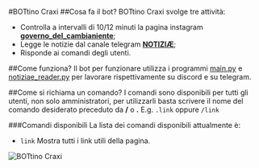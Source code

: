 #BOTtino Craxi
##Cosa fa il bot?
BOTtino Craxi svolge tre attività:
* Controlla a intervalli di 10/12 minuti la pagina instagram [__governo_del_cambianiente__](https://www.instagram.com/governo_del_cambianiente/);
* Legge le notizie dal canale telegram [__NOTIZIÆ__](https://t.me/notiziae);
* Risponde ai comandi degli utenti.

##Come funziona?
Il bot per funzionare utilizza i programmi [main.py](https://github.com/cipryyyy/BOTtino_Craxi/blob/main/main.py) e [notiziae_reader.py](https://github.com/cipryyyy/BOTtino_Craxi/blob/main/notiziae_reader.py) per lavorare rispettivamente su discord e su telegram.

##Come si richiama un comando?
I comandi sono disponibili per tutti gli utenti, non solo amministratori, per utilizzarli basta scrivere il nome del comando desiderato preceduto da __/__ o __.__
E.g. ```.link``` oppure ```/link```

###Comandi disponibili
La lista dei comandi disponibili attualmente è:
* ```link``` Mostra tutti i link utili della pagina.

![BOTtino Craxi](http://subwork.altervista.org/photo_2020-11-28_15-55-53.jpg)